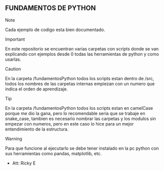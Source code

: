 ## FUNDAMENTOS DE PYTHON
> [!NOTE]
> Cada ejemplo de codigo esta bien documentado.

> [!IMPORTANT]
> En este repositorio se encuentran varias carpetas con scripts donde se van explicando con ejemplos desde 0 todas las herramientas de python y como usarlas.

> [!CAUTION]
> En la carpeta /fundamentosPython todos los scripts estan dentro de /src, todos los nombres de las carpetas internas empiezan con un numero que indica el orden de aprendizaje.

> [!TIP]
> En la carpeta /fundamentosPython todos los scripts estan en camelCase porque me dio la gana, pero lo recomendable seria que se trabaje en snake_case, tambien es necesario nombrar las carpetas y los modulos sin empezar con numeros, pero en este caso lo hice para un mejor entendimiento de la estructura.

> [!WARNING]
> Para que funcione al ejecutarlo se debe tener instalado en la pc python con sus herramientas como pandas, matplotlib, etc.

- Att: Ricky E
